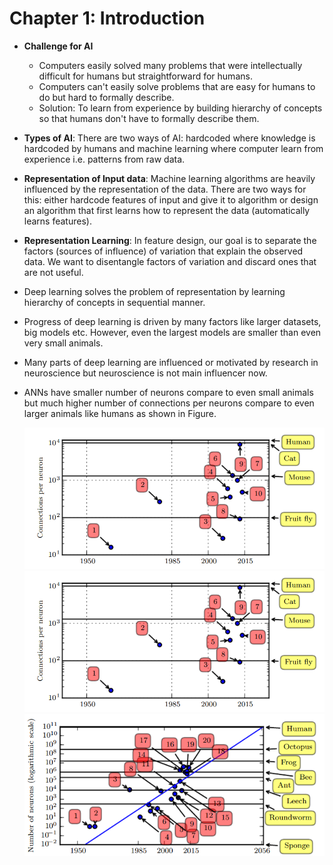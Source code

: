 # Chapter 1: Introduction 

- **Challenge for AI**
  - Computers easily solved many problems that were intellectually difficult for humans but straightforward for humans.
  - Computers can't easily solve problems that are easy for humans to do but hard to formally describe. 
  - Solution: To learn from experience by building hierarchy of concepts so that humans don't have to formally describe them. 
- **Types of AI**: There are two ways of AI: hardcoded where knowledge is hardcoded by humans and machine learning where computer learn from experience i.e. patterns from raw data. 
- **Representation of Input data**: Machine learning algorithms are heavily influenced by the representation of the data. There are two ways for this: either hardcode features of input and give it to algorithm or design an algorithm that first learns how to represent the data (automatically learns features). 
- **Representation Learning**: In feature design, our goal is to separate the factors (sources of influence) of variation that explain the observed data. We want to disentangle factors of variation and discard ones that are not useful.
- Deep learning solves the problem of representation by learning hierarchy of concepts in sequential manner.
- Progress of deep learning is driven by many factors like larger datasets, big models etc. However, even the largest models are smaller than even very small animals. 
- Many parts of deep learning are influenced or motivated by research in neuroscience but neuroscience is not main influencer now. 

- ANNs have smaller number of neurons compare to even small animals but much higher number of connections per neurons compare to even larger animals like humans as shown in Figure. 

  ![](imgs\1-1.PNG)
  ![](imgs\1-1.PNG)![](imgs\1-2.PNG)

  